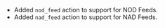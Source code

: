 * Added `nod_feed` action to support for NOD Feeds.
* Added `nad_feed` action to support for NAD Feeds.
